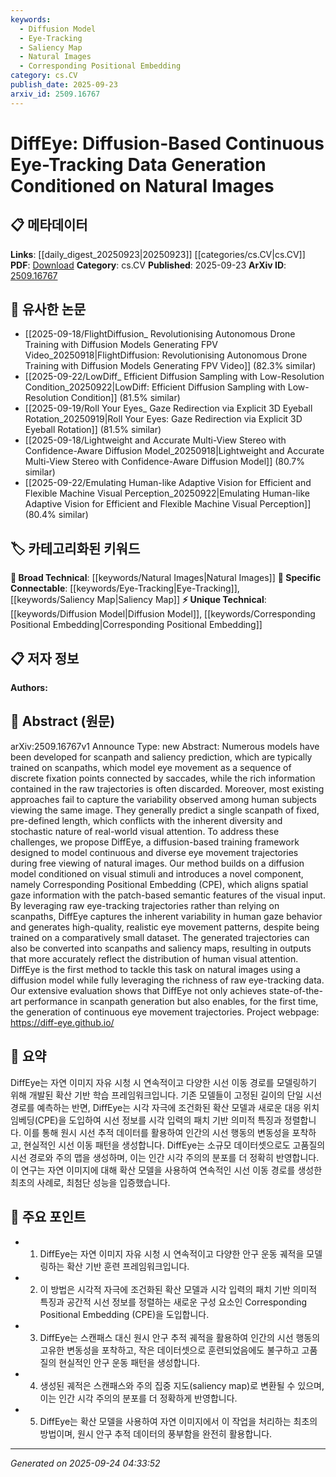 ```yaml
---
keywords:
  - Diffusion Model
  - Eye-Tracking
  - Saliency Map
  - Natural Images
  - Corresponding Positional Embedding
category: cs.CV
publish_date: 2025-09-23
arxiv_id: 2509.16767
---
```


<!-- KEYWORD_LINKING_METADATA:
{
  "processed_timestamp": "2025-09-24T04:33:52.057050",
  "vocabulary_version": "1.0",
  "selected_keywords": [
    "Diffusion Model",
    "Eye-Tracking",
    "Saliency Map",
    "Natural Images",
    "Corresponding Positional Embedding"
  ],
  "rejected_keywords": [],
  "similarity_scores": {
    "Diffusion Model": 0.78,
    "Eye-Tracking": 0.82,
    "Saliency Map": 0.8,
    "Natural Images": 0.7,
    "Corresponding Positional Embedding": 0.75
  },
  "extraction_method": "AI_prompt_based",
  "budget_applied": true,
  "candidates_json": {
    "candidates": [
      {
        "surface": "Diffusion Model",
        "canonical": "Diffusion Model",
        "aliases": [
          "Diffusion-Based Model"
        ],
        "category": "unique_technical",
        "rationale": "Diffusion models are a novel approach in generating continuous trajectories, distinguishing this work from traditional methods.",
        "novelty_score": 0.75,
        "connectivity_score": 0.65,
        "specificity_score": 0.8,
        "link_intent_score": 0.78
      },
      {
        "surface": "Eye-Tracking",
        "canonical": "Eye-Tracking",
        "aliases": [
          "Gaze Tracking"
        ],
        "category": "specific_connectable",
        "rationale": "Eye-tracking is a central theme of the paper, linking it to broader research in visual attention.",
        "novelty_score": 0.55,
        "connectivity_score": 0.88,
        "specificity_score": 0.72,
        "link_intent_score": 0.82
      },
      {
        "surface": "Saliency Map",
        "canonical": "Saliency Map",
        "aliases": [
          "Visual Saliency"
        ],
        "category": "specific_connectable",
        "rationale": "Saliency maps are crucial for understanding visual attention, connecting this work to existing models in computer vision.",
        "novelty_score": 0.6,
        "connectivity_score": 0.85,
        "specificity_score": 0.7,
        "link_intent_score": 0.8
      },
      {
        "surface": "Natural Images",
        "canonical": "Natural Images",
        "aliases": [
          "Real-World Images"
        ],
        "category": "broad_technical",
        "rationale": "The use of natural images is a key aspect of the study, linking it to real-world applications in computer vision.",
        "novelty_score": 0.5,
        "connectivity_score": 0.75,
        "specificity_score": 0.65,
        "link_intent_score": 0.7
      },
      {
        "surface": "Corresponding Positional Embedding",
        "canonical": "Corresponding Positional Embedding",
        "aliases": [
          "CPE"
        ],
        "category": "unique_technical",
        "rationale": "This novel component aligns spatial gaze information with semantic features, offering a unique contribution to the field.",
        "novelty_score": 0.78,
        "connectivity_score": 0.6,
        "specificity_score": 0.85,
        "link_intent_score": 0.75
      }
    ],
    "ban_list_suggestions": [
      "method",
      "performance",
      "evaluation"
    ]
  },
  "decisions": [
    {
      "candidate_surface": "Diffusion Model",
      "resolved_canonical": "Diffusion Model",
      "decision": "linked",
      "scores": {
        "novelty": 0.75,
        "connectivity": 0.65,
        "specificity": 0.8,
        "link_intent": 0.78
      }
    },
    {
      "candidate_surface": "Eye-Tracking",
      "resolved_canonical": "Eye-Tracking",
      "decision": "linked",
      "scores": {
        "novelty": 0.55,
        "connectivity": 0.88,
        "specificity": 0.72,
        "link_intent": 0.82
      }
    },
    {
      "candidate_surface": "Saliency Map",
      "resolved_canonical": "Saliency Map",
      "decision": "linked",
      "scores": {
        "novelty": 0.6,
        "connectivity": 0.85,
        "specificity": 0.7,
        "link_intent": 0.8
      }
    },
    {
      "candidate_surface": "Natural Images",
      "resolved_canonical": "Natural Images",
      "decision": "linked",
      "scores": {
        "novelty": 0.5,
        "connectivity": 0.75,
        "specificity": 0.65,
        "link_intent": 0.7
      }
    },
    {
      "candidate_surface": "Corresponding Positional Embedding",
      "resolved_canonical": "Corresponding Positional Embedding",
      "decision": "linked",
      "scores": {
        "novelty": 0.78,
        "connectivity": 0.6,
        "specificity": 0.85,
        "link_intent": 0.75
      }
    }
  ]
}
-->

# DiffEye: Diffusion-Based Continuous Eye-Tracking Data Generation Conditioned on Natural Images

## 📋 메타데이터

**Links**: [[daily_digest_20250923|20250923]] [[categories/cs.CV|cs.CV]]
**PDF**: [Download](https://arxiv.org/pdf/2509.16767.pdf)
**Category**: cs.CV
**Published**: 2025-09-23
**ArXiv ID**: [2509.16767](https://arxiv.org/abs/2509.16767)

## 🔗 유사한 논문
- [[2025-09-18/FlightDiffusion_ Revolutionising Autonomous Drone Training with Diffusion Models Generating FPV Video_20250918|FlightDiffusion: Revolutionising Autonomous Drone Training with Diffusion Models Generating FPV Video]] (82.3% similar)
- [[2025-09-22/LowDiff_ Efficient Diffusion Sampling with Low-Resolution Condition_20250922|LowDiff: Efficient Diffusion Sampling with Low-Resolution Condition]] (81.5% similar)
- [[2025-09-19/Roll Your Eyes_ Gaze Redirection via Explicit 3D Eyeball Rotation_20250919|Roll Your Eyes: Gaze Redirection via Explicit 3D Eyeball Rotation]] (81.5% similar)
- [[2025-09-18/Lightweight and Accurate Multi-View Stereo with Confidence-Aware Diffusion Model_20250918|Lightweight and Accurate Multi-View Stereo with Confidence-Aware Diffusion Model]] (80.7% similar)
- [[2025-09-22/Emulating Human-like Adaptive Vision for Efficient and Flexible Machine Visual Perception_20250922|Emulating Human-like Adaptive Vision for Efficient and Flexible Machine Visual Perception]] (80.4% similar)

## 🏷️ 카테고리화된 키워드
**🧠 Broad Technical**: [[keywords/Natural Images|Natural Images]]
**🔗 Specific Connectable**: [[keywords/Eye-Tracking|Eye-Tracking]], [[keywords/Saliency Map|Saliency Map]]
**⚡ Unique Technical**: [[keywords/Diffusion Model|Diffusion Model]], [[keywords/Corresponding Positional Embedding|Corresponding Positional Embedding]]

## 📋 저자 정보

**Authors:** 

## 📄 Abstract (원문)

arXiv:2509.16767v1 Announce Type: new 
Abstract: Numerous models have been developed for scanpath and saliency prediction, which are typically trained on scanpaths, which model eye movement as a sequence of discrete fixation points connected by saccades, while the rich information contained in the raw trajectories is often discarded. Moreover, most existing approaches fail to capture the variability observed among human subjects viewing the same image. They generally predict a single scanpath of fixed, pre-defined length, which conflicts with the inherent diversity and stochastic nature of real-world visual attention. To address these challenges, we propose DiffEye, a diffusion-based training framework designed to model continuous and diverse eye movement trajectories during free viewing of natural images. Our method builds on a diffusion model conditioned on visual stimuli and introduces a novel component, namely Corresponding Positional Embedding (CPE), which aligns spatial gaze information with the patch-based semantic features of the visual input. By leveraging raw eye-tracking trajectories rather than relying on scanpaths, DiffEye captures the inherent variability in human gaze behavior and generates high-quality, realistic eye movement patterns, despite being trained on a comparatively small dataset. The generated trajectories can also be converted into scanpaths and saliency maps, resulting in outputs that more accurately reflect the distribution of human visual attention. DiffEye is the first method to tackle this task on natural images using a diffusion model while fully leveraging the richness of raw eye-tracking data. Our extensive evaluation shows that DiffEye not only achieves state-of-the-art performance in scanpath generation but also enables, for the first time, the generation of continuous eye movement trajectories. Project webpage: https://diff-eye.github.io/

## 📝 요약

DiffEye는 자연 이미지 자유 시청 시 연속적이고 다양한 시선 이동 경로를 모델링하기 위해 개발된 확산 기반 학습 프레임워크입니다. 기존 모델들이 고정된 길이의 단일 시선 경로를 예측하는 반면, DiffEye는 시각 자극에 조건화된 확산 모델과 새로운 대응 위치 임베딩(CPE)을 도입하여 시선 정보를 시각 입력의 패치 기반 의미적 특징과 정렬합니다. 이를 통해 원시 시선 추적 데이터를 활용하여 인간의 시선 행동의 변동성을 포착하고, 현실적인 시선 이동 패턴을 생성합니다. DiffEye는 소규모 데이터셋으로도 고품질의 시선 경로와 주의 맵을 생성하며, 이는 인간 시각 주의의 분포를 더 정확히 반영합니다. 이 연구는 자연 이미지에 대해 확산 모델을 사용하여 연속적인 시선 이동 경로를 생성한 최초의 사례로, 최첨단 성능을 입증했습니다.

## 🎯 주요 포인트

- 1. DiffEye는 자연 이미지 자유 시청 시 연속적이고 다양한 안구 운동 궤적을 모델링하는 확산 기반 훈련 프레임워크입니다.
- 2. 이 방법은 시각적 자극에 조건화된 확산 모델과 시각 입력의 패치 기반 의미적 특징과 공간적 시선 정보를 정렬하는 새로운 구성 요소인 Corresponding Positional Embedding (CPE)을 도입합니다.
- 3. DiffEye는 스캔패스 대신 원시 안구 추적 궤적을 활용하여 인간의 시선 행동의 고유한 변동성을 포착하고, 작은 데이터셋으로 훈련되었음에도 불구하고 고품질의 현실적인 안구 운동 패턴을 생성합니다.
- 4. 생성된 궤적은 스캔패스와 주의 집중 지도(saliency map)로 변환될 수 있으며, 이는 인간 시각 주의의 분포를 더 정확하게 반영합니다.
- 5. DiffEye는 확산 모델을 사용하여 자연 이미지에서 이 작업을 처리하는 최초의 방법이며, 원시 안구 추적 데이터의 풍부함을 완전히 활용합니다.


---

*Generated on 2025-09-24 04:33:52*